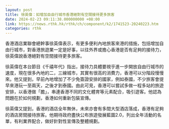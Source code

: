 ```yaml
---
layout: post
title: 徐英偉：如增加自由行城市香港絕對有空間接待更多旅客
date: 2024-02-23 09:11:38.000000000 +08:00
link: https://news.rthk.hk/rthk/ch/component/k2/1741523-20240223.htm
categories: rthk
---
```


香港酒店業聯會總幹事徐英偉表示，有更多便利內地旅客來港的措施，包括增加自由行城市，對香港旅遊業一定是好事，以往外界或擔心香港是否有足夠的接待力，徐英偉說香港絕對有空間接待更多旅客。

徐英偉在本台節目《千禧年代》指出，接待力具體要視乎進一步開放自由行城市的速度，現在很多內地的二，三線城市，其實有很高的消費力，香港可以分階段慢慢來。他又提到，早前內地增加了不少免簽證安排的國家，例如泰國，不少旅客會提早來港玩一至兩天，之後才到泰國。由此可見，香港可以嘗試多做一程多站的旅遊安排，以香港做「膽」，串連香港不同的文化體育等元素配合，吸引遊客。他認為問題在於如何規劃，香港如何重新包裝宣傳。

徐英偉又提到，香港的酒店全年無休，未來亦會有多間大型酒店落成，香港有足夠的酒店房間接待旅客。他期待政府盡快公布旅遊發展藍圖2.0，列出全年活動的名單，有利業界配合，做好針對性宣傳及整體規劃。
